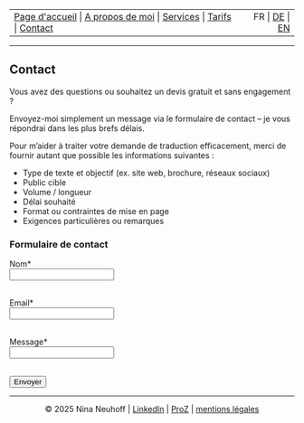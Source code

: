 <table width="100%">
<tr>
<td align="left">
<a href="index.html">Page d'accueil</a> |
<a href="about.html">A propos de moi</a> |
<a href="services.html">Services</a> |
<a href="pricing.html">Tarifs</a> |
<a href="contact.html">Contact</a>
</td>
<td align="right">
FR | <a href="../de/index.html">DE</a> | <a href="../en/index.html">EN</a>
</td>
</tr>
</table>
<hr>

## Contact
Vous avez des questions ou souhaitez un devis gratuit et sans engagement ?

Envoyez-moi simplement un message via le formulaire de contact – je vous répondrai dans les plus brefs délais.

Pour m’aider à traiter votre demande de traduction efficacement, merci de fournir autant que possible les informations suivantes :

- Type de texte et objectif (ex. site web, brochure, réseaux sociaux)
- Public cible
- Volume / longueur
- Délai souhaité
- Format ou contraintes de mise en page
- Exigences particulières ou remarques

### Formulaire de contact
<form action="https://formspree.io/f/mldwqbvj" method="POST"> 
  <label for="name">Nom*</label><br>
  <input type="text" id="name" name="name" required><br><br>

  <label for="email">Email*</label><br>
  <input type="email" id="email" name="_replyto" required><br><br>

  <label for="message">Message*</label><br>
  <input type="text" id="message" name="message" required><br><br> 
  
  <button type="submit">Envoyer</button>
</form> 



<!-- Footer -->
<hr>
<p align="center">
&copy; 2025 Nina Neuhoff | <a href="http://www.linkedin.com/in/nina-neuhoff-32b162283">LinkedIn</a> | <a href="https://www.proz.com/translator/4180778">ProZ</a> | <a href="impressum.html">mentions légales</a>
</p>
